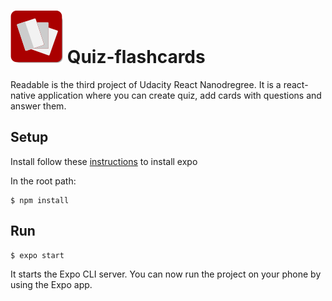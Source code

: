 ![](./assets/icon-small.png) Quiz-flashcards
============================================

Readable is the third project of Udacity React Nanodregree. It is a react-native application where you can create quiz, add cards with questions and answer them.

## Setup

Install follow these [instructions](https://docs.expo.io/versions/latest/introduction/installation) to install expo

In the root path:
```
$ npm install
```
## Run
```
$ expo start
```

It starts the Expo CLI server. You can now run the project on your phone by using the Expo app.

